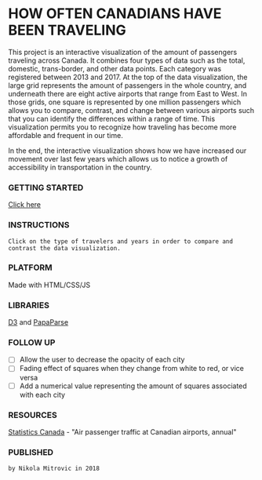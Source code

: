 # HOW OFTEN CANADIANS HAVE BEEN TRAVELING

This project is an interactive visualization of the amount of passengers traveling across Canada. It combines four types of data such as the total, domestic, trans-border, and other data points. Each category was registered between 2013 and 2017. At the top of the data visualization, the large grid represents the amount of passengers in the whole country, and underneath there are eight active airports that range from East to West. In those grids, one square is represented by one million passengers which allows you to compare, contrast, and change between various airports such that you can identify the differences within a range of time. This visualization permits you to recognize how traveling has become more affordable and frequent in our time.

In the end, the interactive visualization shows how we have increased our movement over last few years which allows us to notice a growth of accessibility in transportation in the country.

### GETTING STARTED

[Click here](https://nmitrovic09.github.io)

### INSTRUCTIONS

```
Click on the type of travelers and years in order to compare and contrast the data visualization.
```

### PLATFORM

Made with HTML/CSS/JS

### LIBRARIES

[D3](https://d3js.org/) and [PapaParse](https://www.papaparse.com/)

### FOLLOW UP

- [ ] Allow the user to decrease the opacity of each city
- [ ] Fading effect of squares when they change from white to red, or vice versa
- [ ] Add a numerical value representing the amount of squares associated with each city

### RESOURCES

[Statistics Canada](https://www150.statcan.gc.ca/t1/tbl1/en/tv.action?pid=2310025301) - "Air passenger traffic at Canadian airports, annual"

### PUBLISHED

```
by Nikola Mitrovic in 2018
```
